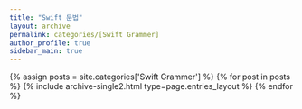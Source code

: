 ```yaml
---
title: "Swift 문법"
layout: archive
permalink: categories/[Swift Grammer]
author_profile: true
sidebar_main: true
---
```



{% assign posts = site.categories['Swift Grammer'] %}
{% for post in posts %} {% include archive-single2.html type=page.entries_layout %} {% endfor %}
